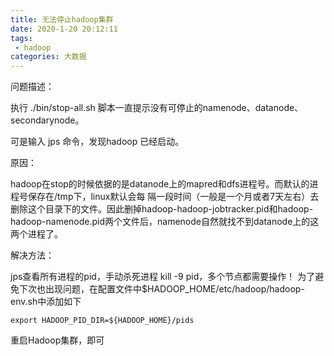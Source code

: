 ```yaml
---
title: 无法停止hadoop集群
date: 2020-1-20 20:12:11
tags:
 - hadoop
categories: 大数据
---
```


问题描述：

执行 ./bin/stop-all.sh 脚本一直提示没有可停止的namenode、datanode、secondarynode。

可是输入 jps 命令，发现hadoop 已经启动。



原因：

hadoop在stop的时候依据的是datanode上的mapred和dfs进程号。而默认的进程号保存在/tmp下，linux默认会每 隔一段时间（一般是一个月或者7天左右）去删除这个目录下的文件。因此删掉hadoop-hadoop-jobtracker.pid和hadoop- hadoop-namenode.pid两个文件后，namenode自然就找不到datanode上的这两个进程了。



解决方法：

jps查看所有进程的pid，手动杀死进程 kill -9 pid，多个节点都需要操作！
为了避免下次也出现问题，在配置文件中$HADOOP_HOME/etc/hadoop/hadoop-env.sh中添加如下

```
export HADOOP_PID_DIR=${HADOOP_HOME}/pids
```

重启Hadoop集群，即可